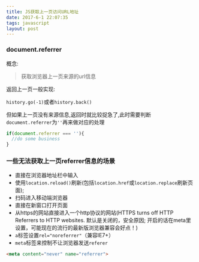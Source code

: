 ```yaml
---
title: JS获取上一页访问URL地址
date: 2017-6-1 22:07:35
tags: javascript
layout: post
---
```


### document.referrer
概念:
> 获取浏览器上一页来源的url信息

返回上一页一般实现:

`history.go(-1)`或者`history.back()`

但如果上一页没有来源信息,返回时就比较捉急了,此时需要判断`document.referrer`为`''`再来做对应的处理
```js
if(document.referrer === ''){
  //do some business
}
```

<!--more-->

### 一些无法获取上一页referrer信息的场景
* 直接在浏览器地址栏中输入
* 使用`location.reload()`刷新(包括`location.href`或`location.replace`刷新页面);
* 扫码进入移动端浏览器
* 直接在新窗口打开页面
* 从https的网站直接进入一个http协议的网站(HTTPS turns off HTTP Referrers to HTTP websites. 默认是关闭的，安全原因;
开启的话在meta里设置，可能现在的流行的最新版浏览器兼容会好点！)
* `a`标签设置`rel="noreferrer"`（兼容IE7+）
* `meta`标签来控制不让浏览器发送`referer`
```html
<meta content="never" name="referrer">
```
